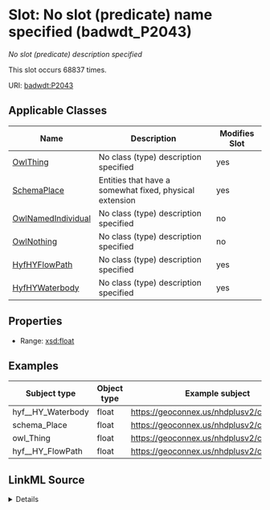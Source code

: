 

# Slot: No slot (predicate) name specified (badwdt_P2043)


_No slot (predicate) description specified_






This slot occurs 68837 times.


URI: [badwdt:P2043](https://www.wikidata.org/wiki/Property:P2043)



<!-- no inheritance hierarchy -->





## Applicable Classes

| Name | Description | Modifies Slot |
| --- | --- | --- |
| [OwlThing](../classes/OwlThing.md) | No class (type) description specified |  yes  |
| [SchemaPlace](../classes/SchemaPlace.md) | Entities that have a somewhat fixed, physical extension |  yes  |
| [OwlNamedIndividual](../classes/OwlNamedIndividual.md) | No class (type) description specified |  no  |
| [OwlNothing](../classes/OwlNothing.md) | No class (type) description specified |  no  |
| [HyfHYFlowPath](../classes/HyfHYFlowPath.md) | No class (type) description specified |  yes  |
| [HyfHYWaterbody](../classes/HyfHYWaterbody.md) | No class (type) description specified |  yes  |







## Properties

* Range: [xsd:float](http://www.w3.org/2001/XMLSchema#float)






## Examples

| Subject type | Object type | Example subject | Example object | Occurrences |
| --- | --- | --- | --- | --- |
| hyf__HY_Waterbody | float | https://geoconnex.us/nhdplusv2/comid/1001 | 4.252 | 68837 |
| schema_Place | float | https://geoconnex.us/nhdplusv2/comid/1001 | 4.252 | 68837 |
| owl_Thing | float | https://geoconnex.us/nhdplusv2/comid/1001 | 4.252 | 68837 |
| hyf__HY_FlowPath | float | https://geoconnex.us/nhdplusv2/comid/1001 | 4.252 | 68837 |




## LinkML Source

<details>

```yaml
name: badwdt_P2043
annotations:
  count:
    tag: count
    value: 68837
description: No slot (predicate) description specified
title: No slot (predicate) name specified
examples:
- object:
    example_object: '4.252'
    example_object_type: float
    example_predicate: badwdt:P2043
    example_subject: https://geoconnex.us/nhdplusv2/comid/1001
    example_subject_type: hyf__HY_Waterbody
- object:
    example_object: '4.252'
    example_object_type: float
    example_predicate: badwdt:P2043
    example_subject: https://geoconnex.us/nhdplusv2/comid/1001
    example_subject_type: schema_Place
- object:
    example_object: '4.252'
    example_object_type: float
    example_predicate: badwdt:P2043
    example_subject: https://geoconnex.us/nhdplusv2/comid/1001
    example_subject_type: owl_Thing
- object:
    example_object: '4.252'
    example_object_type: float
    example_predicate: badwdt:P2043
    example_subject: https://geoconnex.us/nhdplusv2/comid/1001
    example_subject_type: hyf__HY_FlowPath
from_schema: hydrology-kg
rank: 1000
slot_uri: badwdt:P2043
alias: badwdt_P2043
domain_of:
- hyf__HY_FlowPath
- hyf__HY_Waterbody
- owl_Thing
- schema_Place
range: float

```
</details>
